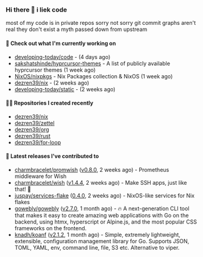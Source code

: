 ### Hi there 👋 i liek code
most of my code is in private repos sorry not sorry git commit graphs aren't real they don't exist a myth passed down from upstream

#### 👷 Check out what I'm currently working on

- [developing-today/code](https://github.com/developing-today/code) -  (4 days ago)
- [sakshatshinde/hyprcursor-themes](https://github.com/sakshatshinde/hyprcursor-themes) - A list of publicly available hyprcursor themes (1 week ago)
- [NixOS/nixpkgs](https://github.com/NixOS/nixpkgs) - Nix Packages collection &amp; NixOS (1 week ago)
- [dezren39/nix](https://github.com/dezren39/nix) -  (2 weeks ago)
- [developing-today/static](https://github.com/developing-today/static) -  (2 weeks ago)

#### 👨‍💻 Repositories I created recently

- [dezren39/nix](https://github.com/dezren39/nix)
- [dezren39/zettel](https://github.com/dezren39/zettel)
- [dezren39/org](https://github.com/dezren39/org)
- [dezren39/rust](https://github.com/dezren39/rust)
- [dezren39/for-loop](https://github.com/dezren39/for-loop)

#### 🚀 Latest releases I've contributed to

- [charmbracelet/promwish](https://github.com/charmbracelet/promwish) ([v0.8.0](https://github.com/charmbracelet/promwish/releases/tag/v0.8.0), 2 weeks ago) - Prometheus middleware for Wish
- [charmbracelet/wish](https://github.com/charmbracelet/wish) ([v1.4.4](https://github.com/charmbracelet/wish/releases/tag/v1.4.4), 2 weeks ago) - Make SSH apps, just like that! 💫
- [juspay/services-flake](https://github.com/juspay/services-flake) ([0.4.0](https://github.com/juspay/services-flake/releases/tag/0.4.0), 2 weeks ago) - NixOS-like services for Nix flakes
- [gowebly/gowebly](https://github.com/gowebly/gowebly) ([v2.7.0](https://github.com/gowebly/gowebly/releases/tag/v2.7.0), 1 month ago) - 🔥 A next-generation CLI tool that makes it easy to create amazing web applications with Go on the backend, using htmx, hyperscript or Alpine.js, and the most popular CSS frameworks on the frontend.
- [knadh/koanf](https://github.com/knadh/koanf) ([v2.1.2](https://github.com/knadh/koanf/releases/tag/v2.1.2), 1 month ago) - Simple, extremely lightweight, extensible, configuration management library for Go. Supports JSON, TOML, YAML, env, command line, file, S3 etc. Alternative to viper.
